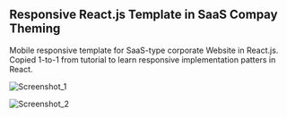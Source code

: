 ## Responsive React.js Template in SaaS Compay Theming

Mobile responsive template for SaaS-type corporate Website in React.js. Copied 1-to-1 from tutorial to learn responsive implementation patters in React.

![Screenshot_1](public/images/React_SassTemplate_1.gif)

![Screenshot_2](public/images/React_SassTemplate_1.gif)
